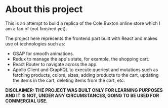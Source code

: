 # About this project

This is an attempt to build a replica of the Cole Buxton online store which I am a fan of (not finished yet).

The project here represents the frontend part built with React and makes use of technologies such as:
- GSAP for smooth animations.
- Redux to manage the app's state, for example, the shopping cart.
- React Router to navigate across the app.
- Apollo Client and GraphQL to execute queriest and mutations such as fetching products, colors, sizes, adding products to the cart, updating the items in the cart, deleting items from the cart, etc.

**DISCLAIMER: THE PROJECT WAS BUILT ONLY FOR LEARNING PURPOSES AND IT IS NOT, UNDER ANY CIRCUMSTANCES, GOING TO BE USED FOR COMMERCIAL USE.**
